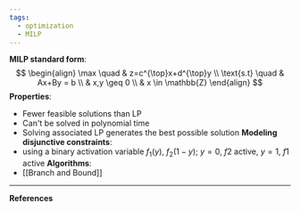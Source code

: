 ```yaml
---
tags:
  - optimization
  - MILP
---
```

**MILP standard form**:
$$
\begin{align}
\max \quad & z=c^{\top}x+d^{\top}y \\
\text{s.t} \quad & Ax+By = b \\
& x,y \geq 0 \\
& x \in \mathbb{Z}
\end{align}
$$
**Properties**:
- Fewer feasible solutions than LP
- Can't be solved in polynomial time
- Solving associated LP generates the best possible solution
**Modeling disjunctive constraints**:
- using a binary activation variable $f_1(y)$, $f_2(1-y)$; $y=0$, $f2$ active, $y=1$, $f1$ active
**Algorithms**:
- [[Branch and Bound]]



---
**References**
